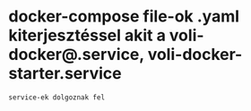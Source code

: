 #	docker-compose file-ok .yaml kiterjesztéssel akit a voli-docker@.service, voli-docker-starter.service
	service-ek dolgoznak fel